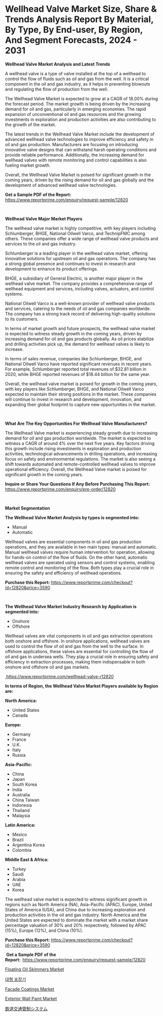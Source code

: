 <p><h1>Wellhead Valve Market Size, Share & Trends Analysis Report By Material, By Type, By End-user, By Region, And Segment Forecasts, 2024 - 2031</h1></p><p><strong>Wellhead Valve Market Analysis and Latest Trends</strong></p>
<p><p>A wellhead valve is a type of valve installed at the top of a wellhead to control the flow of fluids such as oil and gas from the well. It is a critical component in the oil and gas industry, as it helps in preventing blowouts and regulating the flow of production from the well.</p><p>The Wellhead Valve Market is expected to grow at a CAGR of 18.00% during the forecast period. The market growth is being driven by the increasing demand for oil and gas, particularly in emerging economies. The rapid expansion of unconventional oil and gas resources and the growing investments in exploration and production activities are also contributing to the growth of the market.</p><p>The latest trends in the Wellhead Valve Market include the development of advanced wellhead valve technologies to improve efficiency and safety in oil and gas production. Manufacturers are focusing on introducing innovative valve designs that can withstand harsh operating conditions and provide reliable performance. Additionally, the increasing demand for wellhead valves with remote monitoring and control capabilities is also fueling market growth.</p><p>Overall, the Wellhead Valve Market is poised for significant growth in the coming years, driven by the rising demand for oil and gas globally and the development of advanced wellhead valve technologies.</p></p>
<p><strong>Get a Sample PDF of the Report:&nbsp;</strong> <a href="https://www.reportprime.com/enquiry/request-sample/12820">https://www.reportprime.com/enquiry/request-sample/12820</a></p>
<p>&nbsp;</p>
<p><strong>Wellhead Valve Major Market Players</strong></p>
<p><p>The wellhead valve market is highly competitive, with key players including Schlumberger, BHGE, National Oilwell Varco, and TechnipFMC among others. These companies offer a wide range of wellhead valve products and services to the oil and gas industry.</p><p>Schlumberger is a leading player in the wellhead valve market, offering innovative solutions for upstream oil and gas operations. The company has a strong global presence and continues to invest in research and development to enhance its product offerings.</p><p>BHGE, a subsidiary of General Electric, is another major player in the wellhead valve market. The company provides a comprehensive range of wellhead equipment and services, including valves, actuators, and control systems.</p><p>National Oilwell Varco is a well-known provider of wellhead valve products and services, catering to the needs of oil and gas companies worldwide. The company has a strong track record of delivering high-quality solutions to its customers.</p><p>In terms of market growth and future prospects, the wellhead valve market is expected to witness steady growth in the coming years, driven by increasing demand for oil and gas products globally. As oil prices stabilize and drilling activities pick up, the demand for wellhead valves is likely to increase.</p><p>In terms of sales revenue, companies like Schlumberger, BHGE, and National Oilwell Varco have reported significant revenues in recent years. For example, Schlumberger reported total revenues of $32.81 billion in 2020, while BHGE reported revenues of $18.44 billion for the same year.</p><p>Overall, the wellhead valve market is poised for growth in the coming years, with key players like Schlumberger, BHGE, and National Oilwell Varco expected to maintain their strong positions in the market. These companies will continue to invest in research and development, innovation, and expanding their global footprint to capture new opportunities in the market.</p></p>
<p>&nbsp;</p>
<p><strong>What Are The Key Opportunities For Wellhead Valve Manufacturers?</strong></p>
<p><p>The Wellhead Valve market is experiencing steady growth due to increasing demand for oil and gas production worldwide. The market is expected to witness a CAGR of around 4% over the next five years. Key factors driving this growth include rising investments in exploration and production activities, technological advancements in drilling operations, and increasing focus on safety and environmental regulations. The market is also seeing a shift towards automated and remote-controlled wellhead valves to improve operational efficiency. Overall, the Wellhead Valve market is poised for significant growth in the coming years.</p></p>
<p><strong>Inquire or Share Your Questions If Any Before Purchasing This Report:</strong> <a href="https://www.reportprime.com/enquiry/pre-order/12820">https://www.reportprime.com/enquiry/pre-order/12820</a></p>
<p>&nbsp;</p>
<p><strong>Market Segmentation</strong></p>
<p><strong>The Wellhead Valve Market Analysis by types is segmented into:</strong></p>
<p><ul><li>Manual</li><li>Automatic</li></ul></p>
<p><p>Wellhead valves are essential components in oil and gas production operations, and they are available in two main types: manual and automatic. Manual wellhead valves require human intervention for operation, allowing for hands-on control of the flow of fluids. On the other hand, automatic wellhead valves are operated using sensors and control systems, enabling remote control and monitoring of the flow. Both types play a crucial role in ensuring the safety and efficiency of wellhead operations.</p></p>
<p><strong>Purchase this Report:&nbsp;</strong><a href="https://www.reportprime.com/checkout?id=12820&price=3590">https://www.reportprime.com/checkout?id=12820&price=3590</a></p>
<p>&nbsp;</p>
<p><strong>The Wellhead Valve Market Industry Research by Application is segmented into:</strong></p>
<p><ul><li>Onshore</li><li>Offshore</li></ul></p>
<p><p>Wellhead valves are vital components in oil and gas extraction operations both onshore and offshore. In onshore applications, wellhead valves are used to control the flow of oil and gas from the well to the surface. In offshore applications, these valves are essential for controlling the flow of oil and gas in undersea wells. They play a crucial role in ensuring safety and efficiency in extraction processes, making them indispensable in both onshore and offshore oil and gas markets.</p></p>
<p><a href="https://www.reportprime.com/wellhead-valve-r12820">&nbsp;https://www.reportprime.com/wellhead-valve-r12820</a></p>
<p><strong>In terms of Region, the Wellhead Valve Market Players available by Region are:</strong></p>
<p>
    <p> <strong> North America: </strong>
        <ul>
            <li>United States</li>
            <li>Canada</li>
        </ul>
        </p> 
    <p> <strong> Europe: </strong>
        <ul>
            <li>Germany</li>
            <li>France</li>
            <li>U.K.</li>
            <li>Italy</li>
            <li>Russia</li>
        </ul>
        </p> 
    <p> <strong> Asia-Pacific: </strong>
        <ul>
            <li>China</li>
            <li>Japan</li>
            <li>South Korea</li>
            <li>India</li>
            <li>Australia</li>
            <li>China Taiwan</li>
            <li>Indonesia</li>
            <li>Thailand</li>
            <li>Malaysia</li>
        </ul>
        </p> 
    <p> <strong> Latin America: </strong>
        <ul>
            <li>Mexico</li>
            <li>Brazil</li>
            <li>Argentina Korea</li>
            <li>Colombia</li>
        </ul>
        </p> 
    <p> <strong> Middle East & Africa: </strong>
        <ul>
            <li>Turkey</li>
            <li>Saudi</li>
            <li>Arabia</li>
            <li>UAE</li>
            <li>Korea</li>
        </ul>
    </p>
    </p>
<p><p>The wellhead valve market is expected to witness significant growth in regions such as North America (NA), Asia-Pacific (APAC), Europe, United States of America (USA), and China due to increasing exploration and production activities in the oil and gas industry. North America and the United States are expected to dominate the market with a market share percentage valuation of 30% and 20% respectively, followed by APAC (15%), Europe (12%), and China (10%).</p></p>
<p><strong>Purchase this Report: </strong><a href="https://www.reportprime.com/checkout?id=12820&price=3590">https://www.reportprime.com/checkout?id=12820&price=3590</a></p>
<p>&nbsp;<strong>Get a Sample PDF of the Report:&nbsp;&nbsp;</strong><a href="https://www.reportprime.com/enquiry/request-sample/12820">https://www.reportprime.com/enquiry/request-sample/12820</a></p>
<p><strong></strong></p>
<p><p><a href="https://github.com/shotows/Market-Research-Report-List-2/blob/main/floating-oil-skimmers-market.md">Floating Oil Skimmers Market</a></p><p><a href="https://github.com/darrellockm3ytan895656/Market-Research-Report-List-1/blob/main/777213419048.md">대형 포장기</a></p><p><a href="https://issuu.com/reportprime-2/docs/facade-coatings-market-size-2030.pptx">Facade Coatings Market</a></p><p><a href="https://issuu.com/reportprime-2/docs/exterior-wall-paint-market-size-2030.pptx">Exterior Wall Paint Market</a></p><p><a href="https://github.com/mreklxf44233/Market-Research-Report-List-1/blob/main/425334820633.md">鉄道交通管制システム</a></p></p>